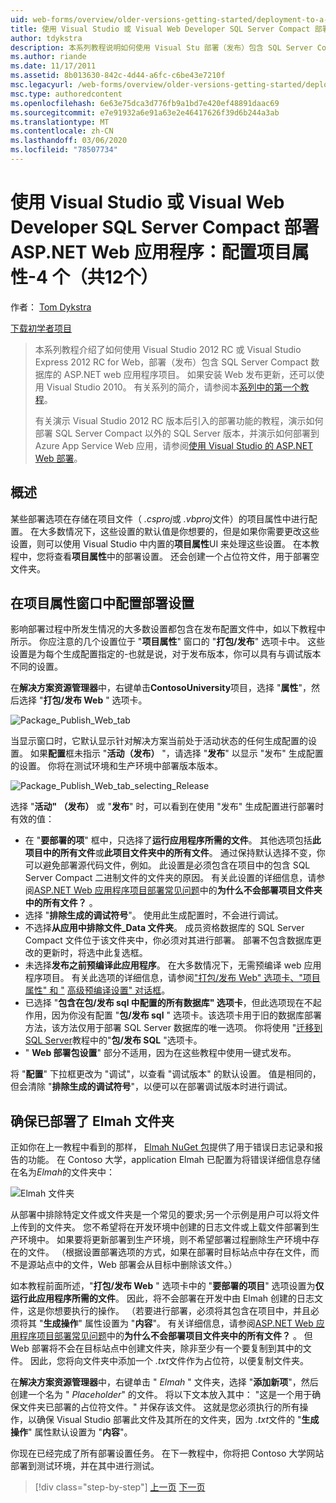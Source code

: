 ```yaml
---
uid: web-forms/overview/older-versions-getting-started/deployment-to-a-hosting-provider/deployment-to-a-hosting-provider-configuring-project-properties-4-of-12
title: 使用 Visual Studio 或 Visual Web Developer SQL Server Compact 部署 ASP.NET Web 应用程序：配置项目属性-4/12 |Microsoft Docs
author: tdykstra
description: 本系列教程说明如何使用 Visual Stu 部署（发布）包含 SQL Server Compact 数据库的 ASP.NET web 应用程序项目。
ms.author: riande
ms.date: 11/17/2011
ms.assetid: 8b013630-842c-4d44-a6fc-c6be43e7210f
msc.legacyurl: /web-forms/overview/older-versions-getting-started/deployment-to-a-hosting-provider/deployment-to-a-hosting-provider-configuring-project-properties-4-of-12
msc.type: authoredcontent
ms.openlocfilehash: 6e63e75dca3d776fb9a1bd7e420ef48891daac69
ms.sourcegitcommit: e7e91932a6e91a63e2e46417626f39d6b244a3ab
ms.translationtype: MT
ms.contentlocale: zh-CN
ms.lasthandoff: 03/06/2020
ms.locfileid: "78507734"
---
```

# <a name="deploying-an-aspnet-web-application-with-sql-server-compact-using-visual-studio-or-visual-web-developer-configuring-project-properties---4-of-12"></a>使用 Visual Studio 或 Visual Web Developer SQL Server Compact 部署 ASP.NET Web 应用程序：配置项目属性-4 个（共12个）

作者： [Tom Dykstra](https://github.com/tdykstra)

[下载初学者项目](https://code.msdn.microsoft.com/Deploying-an-ASPNET-Web-4e31366b)

> 本系列教程介绍了如何使用 Visual Studio 2012 RC 或 Visual Studio Express 2012 RC for Web，部署（发布）包含 SQL Server Compact 数据库的 ASP.NET web 应用程序项目。 如果安装 Web 发布更新，还可以使用 Visual Studio 2010。 有关系列的简介，请参阅本[系列中的第一个教程](deployment-to-a-hosting-provider-introduction-1-of-12.md)。
> 
> 有关演示 Visual Studio 2012 RC 版本后引入的部署功能的教程，演示如何部署 SQL Server Compact 以外的 SQL Server 版本，并演示如何部署到 Azure App Service Web 应用，请参阅[使用 Visual Studio 的 ASP.NET Web 部署](../../deployment/visual-studio-web-deployment/introduction.md)。

## <a name="overview"></a>概述

某些部署选项在存储在项目文件（ *.csproj*或 *.vbproj*文件）的项目属性中进行配置。 在大多数情况下，这些设置的默认值是你想要的，但是如果你需要更改这些设置，则可以使用 Visual Studio 中内置的**项目属性**UI 来处理这些设置。 在本教程中，您将查看**项目属性**中的部署设置。 还会创建一个占位符文件，用于部署空文件夹。

## <a name="configuring-deployment-settings-in-the-project-properties-window"></a>在项目属性窗口中配置部署设置

影响部署过程中所发生情况的大多数设置都包含在发布配置文件中，如以下教程中所示。 你应注意的几个设置位于 "**项目属性**" 窗口的 "**打包/发布**" 选项卡中。 这些设置是为每个生成配置指定的-也就是说，对于发布版本，你可以具有与调试版本不同的设置。

在**解决方案资源管理器**中，右键单击**ContosoUniversity**项目，选择 "**属性**"，然后选择 "**打包/发布 Web** " 选项卡。

![Package_Publish_Web_tab](deployment-to-a-hosting-provider-configuring-project-properties-4-of-12/_static/image1.png)

当显示窗口时，它默认显示针对解决方案当前处于活动状态的任何生成配置的设置。 如果**配置**框未指示 "**活动（发布）** "，请选择 "**发布**" 以显示 "发布" 生成配置的设置。 你将在测试环境和生产环境中部署版本版本。

![Package_Publish_Web_tab_selecting_Release](deployment-to-a-hosting-provider-configuring-project-properties-4-of-12/_static/image2.png)

选择 "**活动" （发布）** 或 "**发布**" 时，可以看到在使用 "发布" 生成配置进行部署时有效的值：

- 在 "**要部署的项**" 框中，只选择了**运行应用程序所需的文件**。 其他选项包括**此项目中的所有文件**或**此项目文件夹中的所有文件**。 通过保持默认选择不变，你可以避免部署源代码文件，例如。 此设置是必须包含在项目中的包含 SQL Server Compact 二进制文件的文件夹的原因。 有关此设置的详细信息，请参阅[ASP.NET Web 应用程序项目部署常见问题](https://msdn.microsoft.com/library/ee942158.aspx)中的**为什么不会部署项目文件夹中的所有文件？** 。
- 选择 "**排除生成的调试符号**"。 使用此生成配置时，不会进行调试。
- 不选择**从应用中排除文件\_Data 文件夹**。 成员资格数据库的 SQL Server Compact 文件位于该文件夹中，你必须对其进行部署。 部署不包含数据库更改的更新时，将选中此复选框。
- 未选择**发布之前预编译此应用程序**。 在大多数情况下，无需预编译 web 应用程序项目。 有关此选项的详细信息，请参阅["打包/发布 Web" 选项卡、"项目属性" 和 "](https://msdn.microsoft.com/library/dd410108(v=vs.110).aspx) [高级预编译设置" 对话框](https://msdn.microsoft.com/library/hh475319(v=vs.110).aspx)。
- 已选择 "**包含在包/发布 sql 中配置的所有数据库" 选项卡**，但此选项现在不起作用，因为你没有配置 "**包/发布 sql** " 选项卡。该选项卡用于旧的数据库部署方法，该方法仅用于部署 SQL Server 数据库的唯一选项。 你将使用 "[迁移到 SQL Server](deployment-to-a-hosting-provider-migrating-to-sql-server-10-of-12.md)教程中的"**包/发布 SQL** "选项卡。
- " **Web 部署包设置**" 部分不适用，因为在这些教程中使用一键式发布。

将 "**配置**" 下拉框更改为 "调试"，以查看 "调试版本" 的默认设置。 值是相同的，但会清除 "**排除生成的调试符号**"，以便可以在部署调试版本时进行调试。

## <a name="making-sure-that-the-elmah-folder-gets-deployed"></a>确保已部署了 Elmah 文件夹

正如你在上一教程中看到的那样， [Elmah NuGet 包](http://www.hanselman.com/blog/NuGetPackageOfTheWeek7ELMAHErrorLoggingModulesAndHandlersWithSQLServerCompact.aspx)提供了用于错误日志记录和报告的功能。 在 Contoso 大学，application Elmah 已配置为将错误详细信息存储在名为*Elmah*的文件夹中：

![Elmah 文件夹](deployment-to-a-hosting-provider-configuring-project-properties-4-of-12/_static/image3.png)

从部署中排除特定文件或文件夹是一个常见的要求;另一个示例是用户可以将文件上传到的文件夹。 您不希望将在开发环境中创建的日志文件或上载文件部署到生产环境中。 如果要将更新部署到生产环境，则不希望部署过程删除生产环境中存在的文件。 （根据设置部署选项的方式，如果在部署时目标站点中存在文件，而不是源站点中的文件，Web 部署会从目标中删除该文件。）

如本教程前面所述，"**打包/发布 Web** " 选项卡中的 "**要部署的项目**" 选项设置为**仅运行此应用程序所需的文件**。 因此，将不会部署在开发中由 Elmah 创建的日志文件，这是你想要执行的操作。 （若要进行部署，必须将其包含在项目中，并且必须将其 "**生成操作**" 属性设置为 "**内容**"。 有关详细信息，请参阅[ASP.NET Web 应用程序项目部署常见问题](https://msdn.microsoft.com/library/ee942158.aspx)中的**为什么不会部署项目文件夹中的所有文件？** 。 但 Web 部署将不会在目标站点中创建文件夹，除非至少有一个要复制到其中的文件。 因此，您将向文件夹中添加一个 *.txt*文件作为占位符，以便复制文件夹。

在**解决方案资源管理器**中，右键单击 " *Elmah* " 文件夹，选择 "**添加新项**"，然后创建一个名为 " *Placeholder*" 的文件。 将以下文本放入其中： "这是一个用于确保文件夹已部署的占位符文件。" 并保存该文件。 这就是您必须执行的所有操作，以确保 Visual Studio 部署此文件及其所在的文件夹，因为 *.txt*文件的 "**生成操作**" 属性默认设置为 "**内容**"。

你现在已经完成了所有部署设置任务。 在下一教程中，你将把 Contoso 大学网站部署到测试环境，并在其中进行测试。

> [!div class="step-by-step"]
> [上一页](deployment-to-a-hosting-provider-web-config-file-transformations-3-of-12.md)
> [下一页](deployment-to-a-hosting-provider-deploying-to-iis-as-a-test-environment-5-of-12.md)
